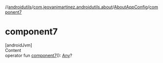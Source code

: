 //[androidutils](../../index.md)/[com.jeovanimartinez.androidutils.about](../index.md)/[AboutAppConfig](index.md)/[component7](component7.md)



# component7  
[androidJvm]  
Content  
operator fun [component7](component7.md)(): [Any](https://kotlinlang.org/api/latest/jvm/stdlib/kotlin/-any/index.html)?  



